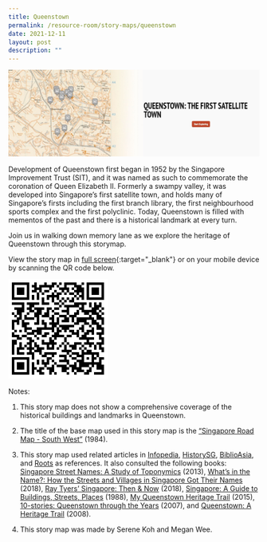 ```yaml
---
title: Queenstown
permalink: /resource-room/story-maps/queenstown
date: 2021-12-11
layout: post
description: ""
---
```

<img src="/images/storymap-image-queenstown.JPG" alt="storymap-image-queenstown"/>

Development of Queenstown first began in 1952 by the Singapore Improvement Trust (SIT), and it was named as such to commemorate the coronation of Queen Elizabeth II. Formerly a swampy valley, it was developed into Singapore’s first satellite town, and holds many of Singapore’s firsts including the first branch library, the first neighbourhood sports complex and the first polyclinic. Today, Queenstown is filled with mementos of the past and there is a historical landmark at every turn. 

Join us in walking down memory lane as we explore the heritage of Queenstown through this storymap.

View the story map in [full screen](https://nlb.geoicon.com/spatialdiscovery/storymaps/queenstown/index.html){:target="_blank"} or on your mobile device by scanning the QR code below.

<img src="/images/qr-code-storymap-queenstown-first-satellite-town.png" alt="qr-code-storymap-queenstown-first-satellite-town" style="width:200px;" />

Notes:

1. This story map does not show a comprehensive coverage of the historical buildings and landmarks in Queenstown.

2. The title of the base map used in this story map is the [“Singapore Road Map - South West”](https://www.nas.gov.sg/archivesonline/maps_building_plans/record-details/fb0d2de4-115c-11e3-83d5-0050568939ad) (1984).

3. This story map used related articles in [Infopedia](https://eresources.nlb.gov.sg/infopedia/), [HistorySG](http://eresources.nlb.gov.sg/history), [BiblioAsia](https://www.nlb.gov.sg/Browse/BiblioAsia.aspx), and [Roots](https://www.roots.sg/) as references. It also consulted the following books: [Singapore Street Names: A Study of Toponymics](https://eservice.nlb.gov.sg/item_holding.aspx?bid=200123850) (2013), [What’s in the Name?: How the Streets and Villages in Singapore Got Their Names](https://eservice.nlb.gov.sg/item_holding.aspx?bid=202924449) (2018), [Ray Tyers’ Singapore: Then & Now](https://eservice.nlb.gov.sg/item_holding.aspx?bid=203784837) (2018), [Singapore: A Guide to Buildings, Streets, Places](http://eservice.nlb.gov.sg/item_holding.aspx?bid=4712298) (1988), [My Queenstown Heritage Trail](http://eservice.nlb.gov.sg/item_holding_s.aspx?bid=202271668) (2015), [10-stories: Queenstown through the Years](http://eservice.nlb.gov.sg/item_holding_s.aspx?bid=12949048) (2007), and [Queenstown: A Heritage Trail](http://eservice.nlb.gov.sg/item_holding.aspx?bid=13203462) (2008).
4. This story map was made by Serene Koh and Megan Wee.